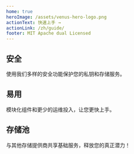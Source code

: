 ```yaml
---
home: true
heroImage: /assets/venus-hero-logo.png
actionText: 快速上手 →
actionLink: /zh/guide/
footer: MIT Apache dual Licensed 
---
```


<div class="features">
  <div class="feature">
    <h2>安全</h2>
    <p>使用我们多样的安全功能保护您的私钥和存储服务。</p>
  </div>
  <div class="feature">
    <h2>易用</h2>
    <p>模块化组件和更少的运维投入，让您更快上手。</p>
  </div>
  
  <div class="feature">
    <h2>存储池</h2>
    <p>与其他存储提供商共享基础服务，释放您的真正潜力！</p>
  </div>
</div>